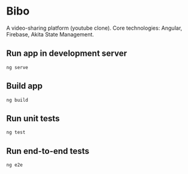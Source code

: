 # Bibo

A video-sharing platform (youtube clone).
Core technologies: Angular, Firebase, Akita State Management.

## Run app in development server

```ng serve```

## Build app

```ng build```

## Run unit tests

```ng test```

## Run end-to-end tests

```ng e2e```
